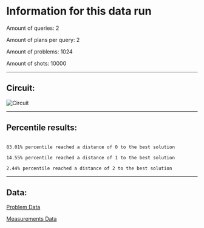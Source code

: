 # Information for this data run

Amount of queries: 2

Amount of plans per query: 2

Amount of problems: 1024

Amount of shots: 10000

<hr>

## Circuit:

![Circuit](circuit.png)

<hr>

## Percentile results:

```

83.01% percentile reached a distance of 0 to the best solution

14.55% percentile reached a distance of 1 to the best solution

2.44% percentile reached a distance of 2 to the best solution

```

<hr>

## Data:

[Problem Data](problems.csv)

[Measurements Data](measurements.csv)

